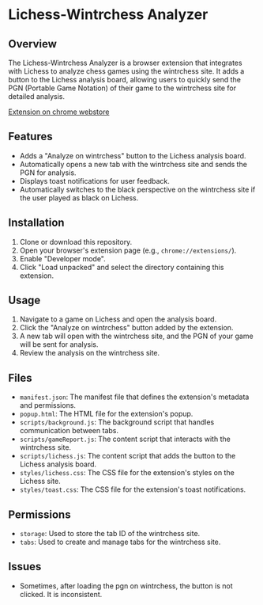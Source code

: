 # Lichess-Wintrchess Analyzer

## Overview

The Lichess-Wintrchess Analyzer is a browser extension that integrates with Lichess to analyze chess games using the wintrchess site. It adds a button to the Lichess analysis board, allowing users to quickly send the PGN (Portable Game Notation) of their game to the wintrchess site for detailed analysis.

[Extension on chrome webstore](https://chromewebstore.google.com/detail/mpefnplikmkihkmdfphonihcmbdkignm?utm_source=item-share-cb)
## Features

- Adds a "Analyze on wintrchess" button to the Lichess analysis board.
- Automatically opens a new tab with the wintrchess site and sends the PGN for analysis.
- Displays toast notifications for user feedback.
- Automatically switches to the black perspective on the wintrchess site if the user played as black on Lichess.

## Installation

1. Clone or download this repository.
2. Open your browser's extension page (e.g., `chrome://extensions/`).
3. Enable "Developer mode".
4. Click "Load unpacked" and select the directory containing this extension.

## Usage

1. Navigate to a game on Lichess and open the analysis board.
2. Click the "Analyze on wintrchess" button added by the extension.
3. A new tab will open with the wintrchess site, and the PGN of your game will be sent for analysis.
4. Review the analysis on the wintrchess site.

## Files

- `manifest.json`: The manifest file that defines the extension's metadata and permissions.
- `popup.html`: The HTML file for the extension's popup.
- `scripts/background.js`: The background script that handles communication between tabs.
- `scripts/gameReport.js`: The content script that interacts with the wintrchess site.
- `scripts/lichess.js`: The content script that adds the button to the Lichess analysis board.
- `styles/lichess.css`: The CSS file for the extension's styles on the Lichess site.
- `styles/toast.css`: The CSS file for the extension's toast notifications.

## Permissions

- `storage`: Used to store the tab ID of the wintrchess site.
- `tabs`: Used to create and manage tabs for the wintrchess site.

## Issues

- Sometimes, after loading the pgn on wintrchess, the button is not clicked. It is inconsistent.  
